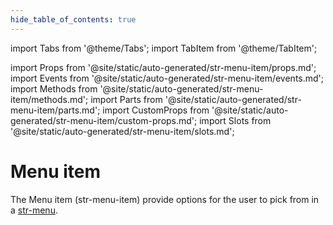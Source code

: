```yaml
---
hide_table_of_contents: true
---
```

import Tabs from '@theme/Tabs';
import TabItem from '@theme/TabItem';

import Props from '@site/static/auto-generated/str-menu-item/props.md';
import Events from '@site/static/auto-generated/str-menu-item/events.md';
import Methods from '@site/static/auto-generated/str-menu-item/methods.md';
import Parts from '@site/static/auto-generated/str-menu-item/parts.md';
import CustomProps from '@site/static/auto-generated/str-menu-item/custom-props.md';
import Slots from '@site/static/auto-generated/str-menu-item/slots.md';



# Menu item

The Menu item (str-menu-item) provide options for the user to pick from in a [str-menu](../menu).

  
<Props />
<Events />
<Methods />
<Parts />
<CustomProps />
<Slots />